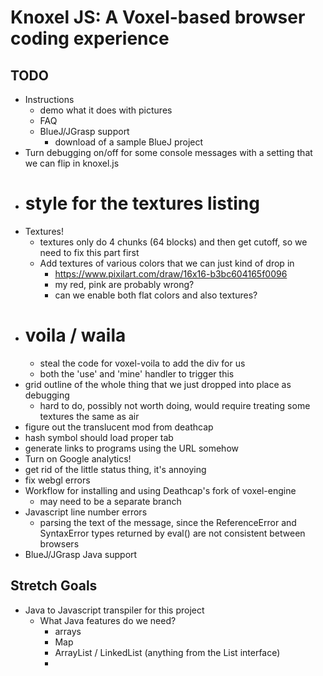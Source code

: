 # Knoxel JS: A Voxel-based browser coding experience

## TODO
* Instructions
    * demo what it does with pictures
    * FAQ
    * BlueJ/JGrasp support
        * download of a sample BlueJ project
* Turn debugging on/off for some console messages with a setting that we can flip in knoxel.js
* # style for the textures listing
* Textures!
    * textures only do 4 chunks (64 blocks) and then get cutoff, so we need to fix this part first
    * Add textures of various colors that we can just kind of drop in
        * https://www.pixilart.com/draw/16x16-b3bc604165f0096
        * my red, pink are probably wrong?
        * can we enable both flat colors and also textures?
* # voila / waila
    * steal the code for voxel-voila to add the div for us
    * both the 'use' and 'mine' handler to trigger this
* grid outline of the whole thing that we just dropped into place as debugging
    * hard to do, possibly not worth doing, would require treating some textures the same as air
* figure out the translucent mod from deathcap
* hash symbol should load proper tab
* generate links to programs using the URL somehow
* Turn on Google analytics!
* get rid of the little status thing, it's annoying
* fix webgl errors
* Workflow for installing and using Deathcap's fork of voxel-engine
    * may need to be a separate branch
* Javascript line number errors
    * parsing the text of the message, since the ReferenceError and SyntaxError types returned by eval() are not consistent between browsers
* BlueJ/JGrasp Java support

## Stretch Goals
* Java to Javascript transpiler for this project
    * What Java features do we need?
        * arrays
        * Map
        * ArrayList / LinkedList (anything from the List interface)
        * 
